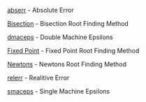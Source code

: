 [abserr](https://github.com/jakeat555/math4610/blob/master/SoftwareManual/abserr) - Absolute Error

[Bisection](https://github.com/jakeat555/math4610/blob/master/SoftwareManual/Bisection) - Bisection Root Finding Method

[dmaceps](https://github.com/jakeat555/math4610/blob/master/SoftwareManual/dmaceps) - Double Machine Epsilons

[Fixed Point](https://github.com/jakeat555/math4610/blob/master/SoftwareManual/FixedPoint) - Fixed Point Root Finding Method

[Newtons](https://github.com/jakeat555/math4610/blob/master/SoftwareManual/Newtons) - Newtons Root Finding Method

[relerr](https://github.com/jakeat555/math4610/blob/master/SoftwareManual/relerr) - Realitive Error

[smaceps](https://github.com/jakeat555/math4610/blob/master/SoftwareManual/smaceps) - Single Machine Epsilons
